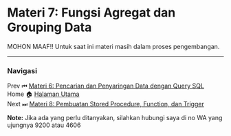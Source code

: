 # **Materi 7: Fungsi Agregat dan Grouping Data**

MOHON MAAF!! Untuk saat ini materi masih dalam proses pengembangan.

---
### **Navigasi**
Prev ⏮ [Materi 6: Pencarian dan Penyaringan Data dengan Query SQL](../6/README.MD) <br>
Home 🏠 [Halaman Utama](../README.MD) <br>
Next ⏭ [Materi 8: Pembuatan Stored Procedure, Function, dan Trigger](../8/README.MD)

**Note:** Jika ada yang perlu ditanyakan, silahkan hubungi saya di no WA yang ujungnya 9200 atau 4606